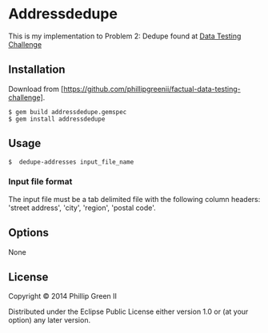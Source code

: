 # Addressdedupe

This is my implementation to Problem 2: Dedupe found at [Data Testing Challenge](http://devblog.factual.com/data-testing-challenge)

## Installation

Download from [https://github.com/phillipgreenii/factual-data-testing-challenge].

    $ gem build addressdedupe.gemspec 
    $ gem install addressdedupe

## Usage

    $  dedupe-addresses input_file_name

### Input file format

The input file must be a tab delimited file with the following column headers: 'street address', 'city', 'region', 'postal code'.

## Options

None

## License

Copyright © 2014 Phillip Green II

Distributed under the Eclipse Public License either version 1.0 or (at
your option) any later version.
